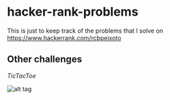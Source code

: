 # hacker-rank-problems

This is just to keep track of the problems that I solve on https://www.hackerrank.com/rcbpeixoto

## Other challenges

*TicTacToe*

![alt tag](https://raw.githubusercontent.com/rcbop/hacker-rank-challenges/blob/master/python-tic-tac.png)
